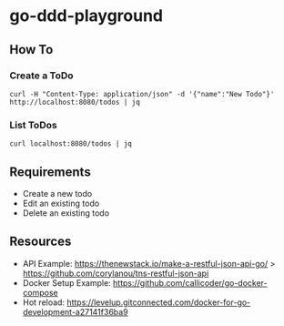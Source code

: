 # go-ddd-playground

## How To

### Create a ToDo

`curl -H "Content-Type: application/json" -d '{"name":"New Todo"}' http://localhost:8080/todos | jq`

### List ToDos

`curl localhost:8080/todos | jq`

## Requirements
- Create a new todo
- Edit an existing todo
- Delete an existing todo

## Resources
- API Example: https://thenewstack.io/make-a-restful-json-api-go/ > https://github.com/corylanou/tns-restful-json-api
- Docker Setup Example: https://github.com/callicoder/go-docker-compose
- Hot reload: https://levelup.gitconnected.com/docker-for-go-development-a27141f36ba9